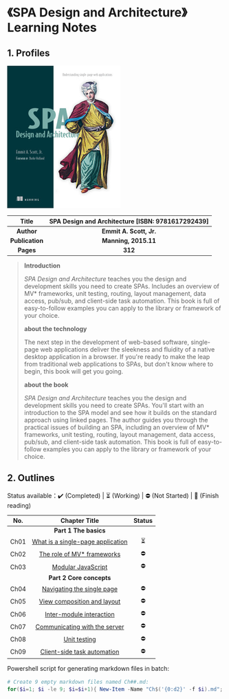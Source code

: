 # 《SPA Design and Architecture》Learning Notes



## 1. Profiles

![img](assets/cover.png)

|    **Title**    | **SPA Design and Architecture** [ISBN: 9781617292439] |
| :-------------: | :---------------------------------------------------: |
|   **Author**    |                **Emmit A. Scott, Jr.**                |
| **Publication** |                 **Manning, 2015.11**                  |
|    **Pages**    |                        **312**                        |

> **Introduction**
>
> *SPA Design and Architecture* teaches you the design and development skills you need to create SPAs. Includes an overview of MV* frameworks, unit testing, routing, layout management, data access, pub/sub, and client-side task automation. This book is full of easy-to-follow examples you can apply to the library or framework of your choice.
>
> **about the technology**
>
> The next step in the development of web-based software, single-page web applications deliver the sleekness and fluidity of a native desktop application in a browser. If you're ready to make the leap from traditional web applications to SPAs, but don't know where to begin, this book will get you going.
>
> **about the book**
>
> *SPA Design and Architecture* teaches you the design and development skills you need to create SPAs. You'll start with an introduction to the SPA model and see how it builds on the standard approach using linked pages. The author guides you through the practical issues of building an SPA, including an overview of MV* frameworks, unit testing, routing, layout management, data access, pub/sub, and client-side task automation. This book is full of easy-to-follow examples you can apply to the library or framework of your choice.



## 2. Outlines

Status available：:heavy_check_mark: (Completed) | :hourglass_flowing_sand: (Working) | :no_entry: (Not Started) | :orange_book: (Finish reading)

| No.  |                 Chapter Title                  |          Status          |
| :--: | :--------------------------------------------: | :----------------------: |
|      |             **Part 1 The basics**              |                          |
| Ch01 | [What is a single-page application](./Ch01.md) | :hourglass_flowing_sand: |
| Ch02 |    [The role of MV* frameworks](./Ch02.md)     |        :no_entry:        |
| Ch03 |        [Modular JavaScript](./Ch03.md)         |        :no_entry:        |
|      |            **Part 2 Core concepts**            |                          |
| Ch04 |    [Navigating the single page](./Ch04.md)     |        :no_entry:        |
| Ch05 |    [View composition and layout](./Ch05.md)    |        :no_entry:        |
| Ch06 |     [Inter-module interaction](./Ch06.md)      |        :no_entry:        |
| Ch07 |   [Communicating with the server](./Ch07.md)   |        :no_entry:        |
| Ch08 |           [Unit testing](./Ch08.md)            |        :no_entry:        |
| Ch09 |    [Client-side task automation](./Ch09.md)    |        :no_entry:        |



Powershell script for generating markdown files in batch:

```powershell
# Create 9 empty markdown files named Ch##.md:
for($i=1; $i -le 9; $i=$i+1){ New-Item -Name "Ch$('{0:d2}' -f $i).md"; }
```

 
